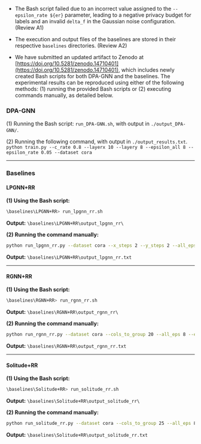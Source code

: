 - The Bash script failed due to an incorrect value assigned to the `--epsilon_rate ${er}` parameter, leading to a negative privacy budget for labels and an invalid `delta_f` in the Gaussian noise configuration. (Review A1)  

- The execution and output files of the baselines are stored in their respective `baselines` directories. (Review A2)  

- We have submitted an updated artifact to Zenodo at [https://doi.org/10.5281/zenodo.14710401](https://doi.org/10.5281/zenodo.14710401), which includes newly created Bash scripts for both DPA-GNN and the baselines. The experimental results can be reproduced using either of the following methods: (1) running the provided Bash scripts or (2) executing commands manually, as detailed below.  

### **DPA-GNN**  
(1) Running the Bash script: `run_DPA-GNN.sh`, with output in `./output_DPA-GNN/`.

(2) Running the following command, with output in `./output_results.txt`. 
```python train.py --c_rate 0.8 --layerx 10 --layery 8 --epsilon_all 8 --epsilon_rate 0.05 --dataset cora```



---

### **Baselines**  

#### **LPGNN+RR**  
**(1) Using the Bash script:**  
```bash
\baselines\LPGNN+RR> run_lpgnn_rr.sh  
```
**Output:**  `\baselines\LPGNN+RR\output_lpgnn_rr\`

**(2) Running the command manually:**  
```bash
python run_lpgnn_rr.py --dataset cora --x_steps 2 --y_steps 2 --all_eps 8 --eps_rate 0.05 --y_eps 1  
```
**Output:**  `\baselines\LPGNN+RR\output_lpgnn_rr.txt`

---

#### **RGNN+RR**  
**(1) Using the Bash script:**  
```bash
\baselines\RGNN+RR> run_rgnn_rr.sh  
```
**Output:**  `\baselines\RGNN+RR\output_rgnn_rr\`

**(2) Running the command manually:**  
```bash
python run_rgnn_rr.py --dataset cora --cols_to_group 20 --all_eps 8 --eps_rate 0.05 --y_eps 1.5 --xhops 4 --yhops 2 --num_clusters 32 --alpha 1  
```
**Output:**  `\baselines\RGNN+RR\output_rgnn_rr.txt`

---

#### **Solitude+RR**  
**(1) Using the Bash script:**  
```bash
\baselines\Solitude+RR> run_solitude_rr.sh  
```
**Output:**  `\baselines\Solitude+RR\output_solitude_rr\`

**(2) Running the command manually:**  
```bash
python run_solitude_rr.py --dataset cora --cols_to_group 25 --all_eps 8 --eps_rate 0.05 --y_eps 1.5 --xhops 4 --yhops 0 --num_clusters 16 --alpha 1  
```
**Output:**  `\baselines\Solitude+RR\output_solitude_rr.txt`
